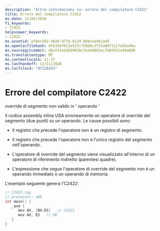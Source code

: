 ```yaml
---
description: 'Altre informazioni su: errore del compilatore C2422'
title: Errore del compilatore C2422
ms.date: 11/04/2016
f1_keywords:
- C2422
helpviewer_keywords:
- C2422
ms.assetid: ef0ec302-4028-4778-b134-0b8cea4bcad9
ms.openlocfilehash: 4fb35b7613e523c750d6c3f15a8071117edba46a
ms.sourcegitcommit: d6af41e42699628c3e2e6063ec7b03931a49a098
ms.translationtype: MT
ms.contentlocale: it-IT
ms.lasthandoff: 12/11/2020
ms.locfileid: "97120243"
---
```

# <a name="compiler-error-c2422"></a>Errore del compilatore C2422

override di segmento non valido in ' operando '

Il codice assembly inline USA erroneamente un operatore di override del segmento (due punti) su un operando.  Le cause possibili sono:

- Il registro che precede l'operatore non è un registro di segmento.

- Il registro che precede l'operatore non è l'unico registro del segmento nell'operando.

- L'operatore di override del segmento viene visualizzato all'interno di un operatore di riferimento indiretto (parentesi quadre).

- L'espressione che segue l'operatore di override del segmento non è un operando immediato o un operando di memoria.

L'esempio seguente genera l'C2422:

```cpp
// C2422.cpp
// processor: x86
int main() {
   _asm {
      mov AX, [BX:ES]   // C2422
      mov AX, ES   // OK
   }
}
```
